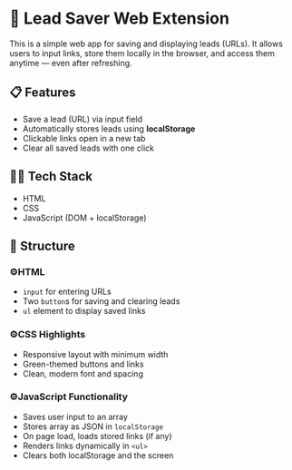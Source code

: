 # 🔗 Lead Saver Web Extension

This is a simple web app for saving and displaying leads (URLs). It allows users to input links, store them locally in the browser, and access them anytime — even after refreshing.

## 📋 Features

- Save a lead (URL) via input field
- Automatically stores leads using **localStorage**
- Clickable links open in a new tab
- Clear all saved leads with one click

## 🧑‍💻 Tech Stack

- HTML  
- CSS  
- JavaScript (DOM + localStorage)

## 🧱 Structure

### ⚙️HTML
- `input` for entering URLs  
- Two `button`s for saving and clearing leads  
- `ul` element to display saved links  

### ⚙️CSS Highlights
- Responsive layout with minimum width  
- Green-themed buttons and links  
- Clean, modern font and spacing  

### ⚙️JavaScript Functionality
- Saves user input to an array  
- Stores array as JSON in `localStorage`  
- On page load, loads stored links (if any)  
- Renders links dynamically in `<ul>`  
- Clears both localStorage and the screen  
